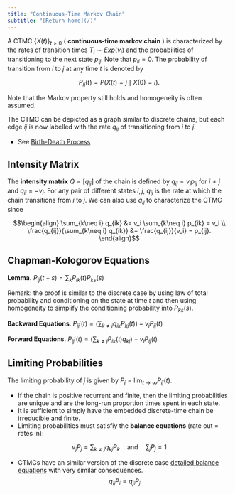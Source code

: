 ```yaml
---
title: "Continuous-Time Markov Chain"
subtitle: "[Return home](/)"
---
```


A CTMC $\{X(t)\}_{t\geq 0}$ ( **continuous-time markov chain** ) is characterized by
the rates of transition times $T_i\sim Exp(v_i)$
and the probabilities of transitioning to the next state $p_{ij}$.
Note that $p_{ii} = 0$.
The probability of transition from $i$ to $j$ at any time $t$ is denoted by

$$P_{ij}(t) = P(X(t) = j \mid X(0) = i).$$

Note that the Markov property still holds and homogeneity is often assumed.

The CTMC can be depicted as a graph similar to discrete chains,
but each edge $ij$ is now labelled with the rate $q_{ij}$ of transitioning from $i$ to $j$.

- See [Birth-Death Process](/content/math303/bd_process.html)

## Intensity Matrix

The **intensity matrix** $Q = [q_{ij}]$ of the chain is
defined by $q_{ij} = v_i p_{ij}$ for $i\neq j$ and $q_{ii} = -v_i$.
For any pair of different states $i, j$,
$q_{ij}$ is the rate at which the chain transitions from $i$ to $j$.
We can also use $q_{ij}$ to characterize the CTMC since

$$\begin{align}
\sum_{k\neq i} q_{ik} &= v_i \sum_{k\neq i} p_{ik} = v_i \\
\frac{q_{ij}}{\sum_{k\neq i} q_{ik}} &= \frac{q_{ij}}{v_i} = p_{ij}.
\end{align}$$

## Chapman-Kologorov Equations

**Lemma.** $\displaystyle P_{ij}(t + s) = \sum_{k} P_{ik}(t)P_{ks}(s)$

Remark: the proof is similar to the discrete case by using law of total probability
and conditioning on the state at time $t$ and then using homogeneity to simplify the
conditioning probability into $P_{ks}(s)$.

**Backward Equations**. $\displaystyle P_{ij}'(t) = \left(\sum_{k\neq j} q_{ik}P_{kj}(t)\right) - v_{i}P_{ij}(t)$

**Forward Equations**. $\displaystyle P_{ij}'(t) = \left(\sum_{k\neq j} P_{ik}(t)q_{kj}\right) - v_i P_{ij}(t)$

## Limiting Probabilities

The limiting probability of $j$ is given by $P_j = \lim_{t\to\infty} P_{ij}(t)$.

- If the chain is positive recurrent and finite, then the limiting probabilities are unique and are the long-run proportion times spent in each state.
- It is sufficient to simply have the embedded discrete-time chain be irreducible and finite.
- Limiting probabilities must satisfiy the **balance equations** (rate out = rates in):

$$v_{j}P_{j} = \sum_{k\neq j} q_{kj}P_{k}\quad \text{and}\quad \sum_{j} P_j = 1$$

- CTMCs have an similar version of the discrete case [detailed balance equations](/content/math303/stationary_distribution.html#special-cases) with very similar consequences.
$$q_{ij}P_i = q_{ji}P_j$$
